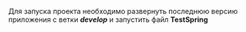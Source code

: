 Для запуска проекта необходимо развернуть последнюю версию приложения с ветки **_develop_** и запустить файл **TestSpring**
